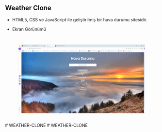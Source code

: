 ## Weather Clone

- HTML5, CSS ve JavaScript ile geliştirilmiş bir hava durumu sitesidir.

- Ekran Görünümü


<img src="screen.gif"/>#   W E A T H E R - C L O N E 
 
 #   W E A T H E R - C L O N E 
 
 